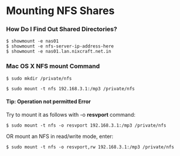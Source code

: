 # Mounting NFS Shares

### How Do I Find Out Shared Directories?

```text
$ showmount -e nas01
$ showmount -e nfs-server-ip-address-here
$ showmount -e nas01.lan.nixcraft.net.in
```

### Mac OS X NFS mount Command

```text
$ sudo mkdir /private/nfs
```

```text
$ sudo mount -t nfs 192.168.3.1:/mp3 /private/nfs
```

#### Tip: Operation not permitted Error

Try to mount it as follows with -o **resvport** command:

```text
$ sudo mount -t nfs -o resvport 192.168.3.1:/mp3 /private/nfs
```

OR mount an NFS in read/write mode, enter:

```text
$ sudo mount -t nfs -o resvport,rw 192.168.3.1:/mp3 /private/nfs
```

